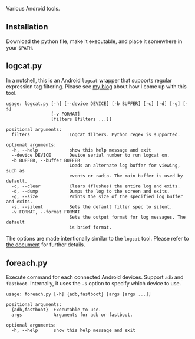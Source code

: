 Various Android tools.

## Installation
Download the python file, make it executable, and place it somewhere in
your `$PATH`.


## logcat.py

In a nutshell, this is an Android `logcat` wrapper that supports regular
expression tag filtering. Please see [my blog][blog] about how I come up with
this tool.

```
usage: logcat.py [-h] [--device DEVICE] [-b BUFFER] [-c] [-d] [-g] [-s]
                 [-v FORMAT]
                 [filters [filters ...]]

positional arguments:
  filters               Logcat filters. Python regex is supported.

optional arguments:
  -h, --help            show this help message and exit
  --device DEVICE       Device serial number to run logcat on.
  -b BUFFER, --buffer BUFFER
                        Loads an alternate log buffer for viewing, such as
                        events or radio. The main buffer is used by default.
  -c, --clear           Clears (flushes) the entire log and exits.
  -d, --dump            Dumps the log to the screen and exits.
  -g, --size            Prints the size of the specified log buffer and exits.
  -s, --silent          Sets the default filter spec to silent.
  -v FORMAT, --format FORMAT
                        Sets the output format for log messages. The default
                        is brief format.
```
The options are made intentionally similar to the `logcat` tool. Please refer to
[the document][logcat] for further details.


## foreach.py

Execute command for each connected Android devices. Support `adb` and
`fastboot`. Internally, it uses the `-s` option to specify which device to use.

```
usage: foreach.py [-h] {adb,fastboot} [args [args ...]]

positional arguments:
  {adb,fastboot}  Executable to use.
  args            Arguments for adb or fastboot.

optional arguments:
  -h, --help      show this help message and exit
```

[logcat]: http://developer.android.com/tools/debugging/debugging-log.html
[blog]: http://jhshi.me/2014/10/03/regular-expression-support-in-android-logcat-tag-filters/
